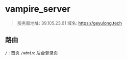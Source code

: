# vampire_server

> 服务器地址: 39.105.23.61
> 域名: https://geyulong.tech

## 路由

`/` : 首页
`/admin`: 后台登录页


